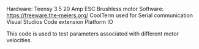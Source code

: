 Hardware:
Teensy 3.5 
20 Amp ESC 
Brushless motor 
Software:
https://freeware.the-meiers.org/ CoolTerm used for Serial communication 
Visual Studios Code
extension Platform IO 

This code is used to test parameters associated with different motor velocities. 
